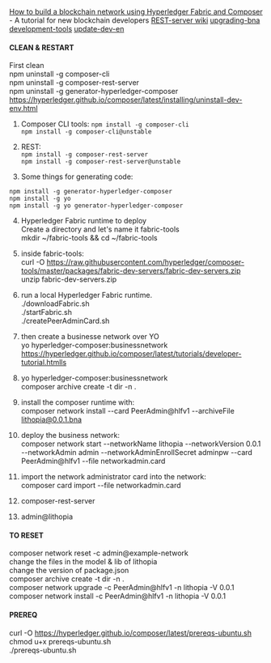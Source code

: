 
[How to build a blockchain network using Hyperledger Fabric and Composer](https://medium.freecodecamp.org/how-to-build-a-blockchain-network-using-hyperledger-fabric-and-composer-e06644ff801d) - A tutorial for new blockchain developers
[REST-server wiki](https://github.com/hyperledger/composer/wiki/REST-Server)
[upgrading-bna](https://hyperledger.github.io/composer/v0.19/business-network/upgrading-bna)
[development-tools](https://hyperledger.github.io/composer/latest/installing/development-tools.html)
[update-dev-en](https://hyperledger.github.io/composer/latest/installing/update-dev-env.html)

#### CLEAN & RESTART 
First clean  
npm uninstall -g composer-cli  
npm uninstall -g composer-rest-server  
npm uninstall -g generator-hyperledger-composer  
		https://hyperledger.github.io/composer/latest/installing/uninstall-dev-env.html

1. Composer CLI tools: 
`npm install -g composer-cli`  
`npm install -g composer-cli@unstable`  

2. REST:  
`npm install -g composer-rest-server`  
`npm install -g composer-rest-server@unstable`  

3. Some things for generating code:  
```
npm install -g generator-hyperledger-composer  
npm install -g yo  
npm install -g yo generator-hyperledger-composer  
```

4. Hyperledger Fabric runtime to deploy  
Create a directory and let's name it fabric-tools  
mkdir ~/fabric-tools && cd ~/fabric-tools  
	
5. inside fabric-tools:  
curl -O https://raw.githubusercontent.com/hyperledger/composer-tools/master/packages/fabric-dev-servers/fabric-dev-servers.zip  
unzip fabric-dev-servers.zip  

6. run a local Hyperledger Fabric runtime.  
./downloadFabric.sh  
./startFabric.sh  
./createPeerAdminCard.sh  

7) then create a businesse network over YO  
yo hyperledger-composer:businessnetwork  
https://hyperledger.github.io/composer/latest/tutorials/developer-tutorial.htmlls  


8) yo hyperledger-composer:businessnetwork  
composer archive create -t dir -n .  

9) install the composer runtime with:  
composer network install --card PeerAdmin@hlfv1 --archiveFile lithopia@0.0.1.bna  

10) deploy the business network:  
composer network start --networkName lithopia --networkVersion 0.0.1 --networkAdmin admin --networkAdminEnrollSecret adminpw --card PeerAdmin@hlfv1 --file networkadmin.card
	
11) import the network administrator card into the network:  
composer card import --file networkadmin.card	  

12) composer-rest-server  

13) admin@lithopia  
	
#### TO RESET  
composer network reset -c admin@example-network  
change the files in the model & lib of lithopia  
change the version of package.json  
composer archive create -t dir -n .  
composer network upgrade -c PeerAdmin@hlfv1 -n lithopia -V 0.0.1  
composer network install -c PeerAdmin@hlfv1 -n lithopia -V 0.0.1  

#### PREREQ  
curl -O https://hyperledger.github.io/composer/latest/prereqs-ubuntu.sh  
chmod u+x prereqs-ubuntu.sh  
./prereqs-ubuntu.sh  
